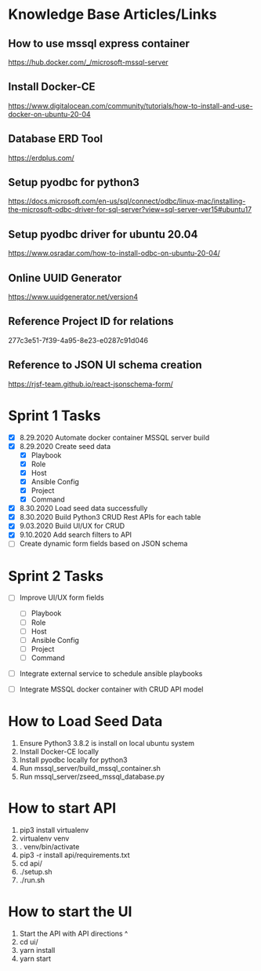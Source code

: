 # Knowledge Base Articles/Links

## How to use mssql express container
https://hub.docker.com/_/microsoft-mssql-server

## Install Docker-CE
https://www.digitalocean.com/community/tutorials/how-to-install-and-use-docker-on-ubuntu-20-04

## Database ERD Tool
https://erdplus.com/

## Setup pyodbc for python3
https://docs.microsoft.com/en-us/sql/connect/odbc/linux-mac/installing-the-microsoft-odbc-driver-for-sql-server?view=sql-server-ver15#ubuntu17

## Setup pyodbc driver for ubuntu 20.04
https://www.osradar.com/how-to-install-odbc-on-ubuntu-20-04/

## Online UUID Generator
https://www.uuidgenerator.net/version4

## Reference Project ID for relations
277c3e51-7f39-4a95-8e23-e0287c91d046

## Reference to JSON UI schema creation
https://rjsf-team.github.io/react-jsonschema-form/

# Sprint 1 Tasks
- [x] 8.29.2020 Automate docker container MSSQL server build
- [x] 8.29.2020 Create seed data
  - [x] Playbook
  - [x] Role
  - [x] Host
  - [x] Ansible Config
  - [x] Project
  - [x] Command
- [x] 8.30.2020 Load seed data successfully
- [x] 8.30.2020 Build Python3 CRUD Rest APIs for each table
- [x] 9.03.2020 Build UI/UX for CRUD
- [x] 9.10.2020 Add search filters to API
- [ ] Create dynamic form fields based on JSON schema

# Sprint 2 Tasks
- [ ] Improve UI/UX form fields
  - [ ] Playbook
  - [ ] Role
  - [ ] Host
  - [ ] Ansible Config
  - [ ] Project
  - [ ] Command
- [ ] Integrate external service to schedule ansible playbooks
- [ ] Integrate MSSQL docker container with CRUD API model



# How to Load Seed Data
1. Ensure Python3 3.8.2 is install on local ubuntu system
2. Install Docker-CE locally
3. Install pyodbc locally for python3
4. Run mssql_server/build_mssql_container.sh
5. Run mssql_server/zseed_mssql_database.py

# How to start API
1. pip3 install virtualenv
2. virtualenv venv
3. . venv/bin/activate
4. pip3 -r install api/requirements.txt
5. cd api/
6. ./setup.sh
7. ./run.sh

# How to start the UI
1. Start the API with API directions ^
2. cd ui/
3. yarn install
4. yarn start


